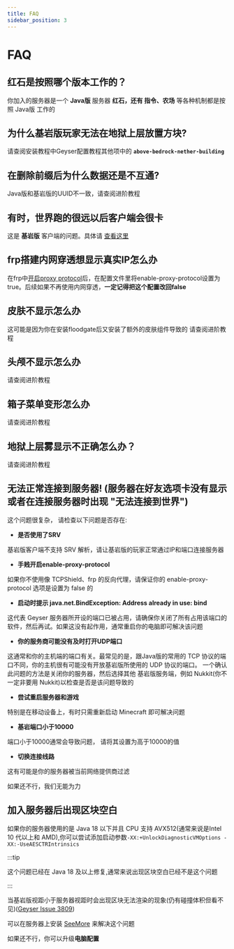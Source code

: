 ```yaml
---
title: FAQ
sidebar_position: 3
---
```


# FAQ

## 红石是按照哪个版本工作的？

你加入的服务器是一个 **Java版** 服务器
**红石，还有 指令、农场** 等各种机制都是按照 Java版 工作的

## 为什么基岩版玩家无法在地狱上层放置方块?

请查阅安装教程中Geyser配置教程其他项中的 **`above-bedrock-nether-building`**

## 在删除前缀后为什么数据还是不互通?

Java版和基岩版的UUID不一致，请查阅进阶教程

## 有时，世界跑的很远以后客户端会很卡

这是 **基岩版** 客户端的问题。具体请 [查看这里](https://minecraft.fandom.com/zh/wiki/%E5%9F%BA%E5%B2%A9%E7%89%88%E8%B7%9D%E7%A6%BB%E7%8E%B0%E8%B1%A1)

## frp搭建内网穿透想显示真实IP怎么办

在frp中[开启proxy protocol](../../../../../advance/Linux/frp#配置proxy-protocol)后，在配置文件里将enable-proxy-protocol设置为true。后续如果不再使用内网穿透，**一定记得把这个配置改回false**

## 皮肤不显示怎么办

这可能是因为你在安装floodgate后又安装了额外的皮肤组件导致的
请查阅进阶教程

## 头颅不显示怎么办

请查阅进阶教程

## 箱子菜单变形怎么办

请查阅进阶教程

## 地狱上层雾显示不正确怎么办？

请查阅进阶教程

## 无法正常连接到服务器! (服务器在好友选项卡没有显示或者在连接服务器时出现 "无法连接到世界")

这个问题很复杂， 请检查以下问题是否存在:

- **是否使用了SRV**

基岩版客户端不支持 SRV 解析，请让基岩版的玩家正常通过IP和端口连接服务器

- **手贱开启enable-proxy-protocol**

如果你不使用像 TCPShield、frp 的反向代理，请保证你的 enable-proxy-protocol 选项是设置为 false 的

- **启动时提示 java.net.BindException: Address already in use: bind**

这代表 Geyser 服务器所开设的端口已被占用，请确保你关闭了所有占用该端口的软件，然后再试。如果这没有起作用，通常重启你的电脑即可解决该问题

- **你的服务商可能没有及时打开UDP端口**

这通常和你的主机端的端口有关。最常见的是，跟Java版的常用的 TCP 协议的端口不同，你的主机很有可能没有开放基岩版所使用的 UDP 协议的端口。
一个确认此问题的方法是关闭你的服务器，然后选择其他 基岩版服务端，例如 Nukkit(你不一定非要用 Nukkit)以检查是否是该问题导致的

- **尝试重启服务器和游戏**

特别是在移动设备上，有时只需重新启动 Minecraft 即可解决问题

- **基岩端口小于10000**

端口小于10000通常会导致问题， 请将其设置为高于10000的值

- **切换连接线路**

这有可能是你的服务器被当前网络提供商过滤

如果还不行，我们无能为力

## 加入服务器后出现区块空白

如果你的服务器使用的是 Java 18 以下并且 CPU 支持 AVX512(通常来说是Intel 10 代以上和 AMD),你可以尝试添加启动参数```-XX:+UnlockDiagnosticVMOptions -XX:-UseAESCTRIntrinsics```

:::tip

这个问题已经在 Java 18 及以上修复,通常来说出现区块空白已经不是这个问题

:::

当基岩版视距小于服务器视距时会出现区块无法渲染的现象(仍有碰撞体积但看不见)([Geyser Issue 3809](https://github.com/GeyserMC/Geyser/issues/3809))

可以在服务器上安装 [SeeMore](https://modrinth.com/plugin/seemore) 来解决这个问题

如果还不行，你可以升级**电脑配置**
